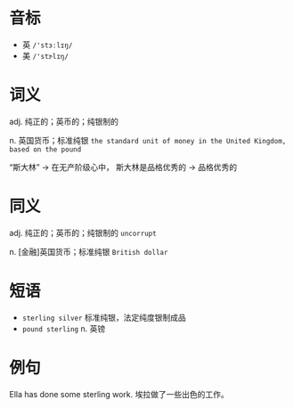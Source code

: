 # 音标

- 英 `/'stɜːlɪŋ/`
- 美 `/'stɝlɪŋ/`

# 词义

adj. 纯正的；英币的；纯银制的


n. 英国货币；标准纯银
`the standard unit of money in the United Kingdom, based on the pound`



“斯大林” → 在无产阶级心中， 斯大林是品格优秀的 → 品格优秀的

# 同义

adj. 纯正的；英币的；纯银制的
`uncorrupt`

n. [金融]英国货币；标准纯银
`British dollar`

# 短语

- `sterling silver` 标准纯银，法定纯度银制成品
- `pound sterling` n. 英镑

# 例句

Ella has done some sterling work.
埃拉做了一些出色的工作。


